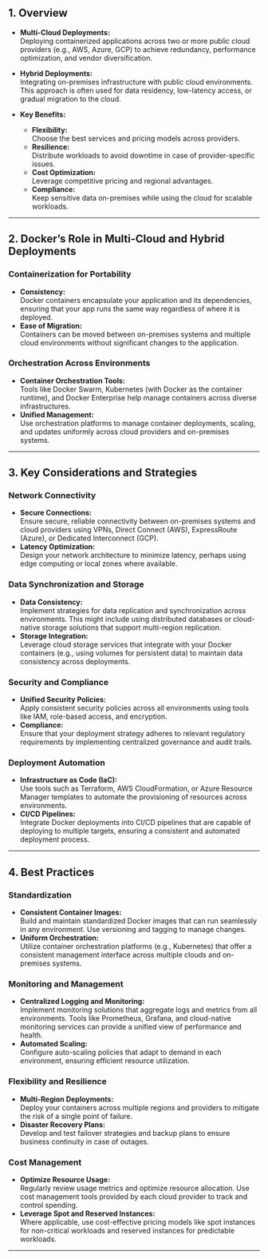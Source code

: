 ## 1. Overview

- **Multi-Cloud Deployments:**  
  Deploying containerized applications across two or more public cloud providers (e.g., AWS, Azure, GCP) to achieve redundancy, performance optimization, and vendor diversification.

- **Hybrid Deployments:**  
  Integrating on-premises infrastructure with public cloud environments. This approach is often used for data residency, low-latency access, or gradual migration to the cloud.

- **Key Benefits:**
  - **Flexibility:**  
    Choose the best services and pricing models across providers.
  - **Resilience:**  
    Distribute workloads to avoid downtime in case of provider-specific issues.
  - **Cost Optimization:**  
    Leverage competitive pricing and regional advantages.
  - **Compliance:**  
    Keep sensitive data on-premises while using the cloud for scalable workloads.

---

## 2. Docker’s Role in Multi-Cloud and Hybrid Deployments

### Containerization for Portability
- **Consistency:**  
  Docker containers encapsulate your application and its dependencies, ensuring that your app runs the same way regardless of where it is deployed.
- **Ease of Migration:**  
  Containers can be moved between on-premises systems and multiple cloud environments without significant changes to the application.

### Orchestration Across Environments
- **Container Orchestration Tools:**  
  Tools like Docker Swarm, Kubernetes (with Docker as the container runtime), and Docker Enterprise help manage containers across diverse infrastructures.
- **Unified Management:**  
  Use orchestration platforms to manage container deployments, scaling, and updates uniformly across cloud providers and on-premises systems.

---
## 3. Key Considerations and Strategies

### Network Connectivity
- **Secure Connections:**  
  Ensure secure, reliable connectivity between on-premises systems and cloud providers using VPNs, Direct Connect (AWS), ExpressRoute (Azure), or Dedicated Interconnect (GCP).
- **Latency Optimization:**  
  Design your network architecture to minimize latency, perhaps using edge computing or local zones where available.

### Data Synchronization and Storage
- **Data Consistency:**  
  Implement strategies for data replication and synchronization across environments. This might include using distributed databases or cloud-native storage solutions that support multi-region replication.
- **Storage Integration:**  
  Leverage cloud storage services that integrate with your Docker containers (e.g., using volumes for persistent data) to maintain data consistency across deployments.

### Security and Compliance
- **Unified Security Policies:**  
  Apply consistent security policies across all environments using tools like IAM, role-based access, and encryption.
- **Compliance:**  
  Ensure that your deployment strategy adheres to relevant regulatory requirements by implementing centralized governance and audit trails.

### Deployment Automation
- **Infrastructure as Code (IaC):**  
  Use tools such as Terraform, AWS CloudFormation, or Azure Resource Manager templates to automate the provisioning of resources across environments.
- **CI/CD Pipelines:**  
  Integrate Docker deployments into CI/CD pipelines that are capable of deploying to multiple targets, ensuring a consistent and automated deployment process.

---

## 4. Best Practices

### Standardization
- **Consistent Container Images:**  
  Build and maintain standardized Docker images that can run seamlessly in any environment. Use versioning and tagging to manage changes.
- **Uniform Orchestration:**  
  Utilize container orchestration platforms (e.g., Kubernetes) that offer a consistent management interface across multiple clouds and on-premises systems.

### Monitoring and Management
- **Centralized Logging and Monitoring:**  
  Implement monitoring solutions that aggregate logs and metrics from all environments. Tools like Prometheus, Grafana, and cloud-native monitoring services can provide a unified view of performance and health.
- **Automated Scaling:**  
  Configure auto-scaling policies that adapt to demand in each environment, ensuring efficient resource utilization.

### Flexibility and Resilience
- **Multi-Region Deployments:**  
  Deploy your containers across multiple regions and providers to mitigate the risk of a single point of failure.
- **Disaster Recovery Plans:**  
  Develop and test failover strategies and backup plans to ensure business continuity in case of outages.

### Cost Management
- **Optimize Resource Usage:**  
  Regularly review usage metrics and optimize resource allocation. Use cost management tools provided by each cloud provider to track and control spending.
- **Leverage Spot and Reserved Instances:**  
  Where applicable, use cost-effective pricing models like spot instances for non-critical workloads and reserved instances for predictable workloads.

---